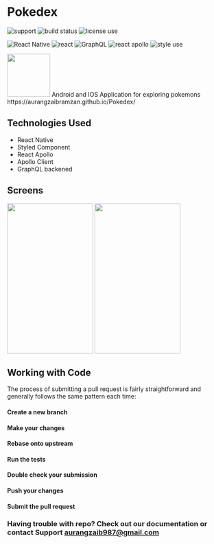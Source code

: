 # Pokedex

![support](https://img.shields.io/badge/platform-IOS%20%7C%20Andriod-%23989898.svg)
![build status](https://img.shields.io/badge/build-passing-brightgreen.svg)
![license use](https://img.shields.io/badge/license-Apache%202-blue.svg)

![React Native](https://img.shields.io/badge/React%20Native%20-v0.60.4-blue.svg)
![react](https://img.shields.io/badge/React%20-v16.8.6-blue.svg)
![GraphQL](https://img.shields.io/badge/GraphQL%20-v14.4.2-green.svg)
![react apollo](https://img.shields.io/badge/Apollo%20Client%20-v2.5.8-green.svg)
![style use](https://img.shields.io/badge/style-styled%20component-brightgreen.svg?logo=appveyor)




<img src="https://user-images.githubusercontent.com/31761132/61936005-34b12500-afa5-11e9-8006-d60e9a5e1d00.png" width="100" height="100">
Android and IOS Application for exploring pokemons
</br>
https://aurangzaibramzan.github.io/Pokedex/
<h2>Technologies Used </h2>
 
- React Native
- Styled Component
- React Apollo
- Apollo Client
- GraphQL backened


<h2>Screens </h2>

<p align="left">
<img src="https://user-images.githubusercontent.com/31761132/61937281-f10bea80-afa7-11e9-8a47-6b02b42761bf.png" width="200" height="350">
 <img src="https://user-images.githubusercontent.com/31761132/61937283-f23d1780-afa7-11e9-9afe-1f0e862eb49b.png"  width="200" height="350">
</p>

## Working with Code

The process of submitting a pull request is fairly straightforward and generally follows the same pattern each time:

#### Create a new branch
#### Make your changes
#### Rebase onto upstream
#### Run the tests
#### Double check your submission
#### Push your changes
#### Submit the pull request

 ### Having trouble with repo? Check out our documentation or contact Support aurangzaib987@gmail.com
